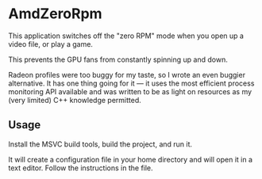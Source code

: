 # AmdZeroRpm

This application switches off the "zero RPM" mode when you open up a video file, or play a game.

This prevents the GPU fans from constantly spinning up and down.

Radeon profiles were too buggy for my taste, so I wrote an even buggier alternative. It has one thing going for it — it uses the most efficient process monitoring API available and was written to be as light on resources as my (very limited) C++ knowledge permitted.

## Usage

Install the MSVC build tools, build the project, and run it.

It will create a configuration file in your home directory and will open it in a text editor. Follow the instructions in the file.

